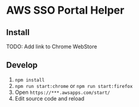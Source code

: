 # AWS SSO Portal Helper

## Install

TODO: Add link to Chrome WebStore

## Develop

1. `npm install`
2. `npm run start:chrome` or `npm run start:firefox`
3. Open `https://***.awsapps.com/start/`
4. Edit source code and reload
